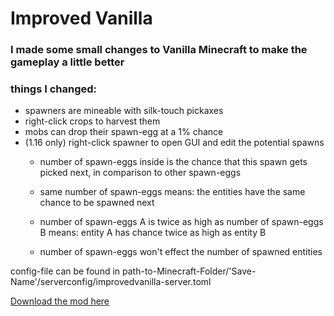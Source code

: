 # Improved Vanilla

### I made some small changes to Vanilla Minecraft to make the gameplay a little better

### things I changed:

- spawners are mineable with silk-touch pickaxes
- right-click crops to harvest them
- mobs can drop their spawn-egg at a 1% chance
- (1.16 only) right-click spawner to open GUI and edit the potential spawns
  - number of spawn-eggs inside is the chance that this spawn gets picked next, in comparison to other spawn-eggs
  - same number of spawn-eggs means: the entities have the same chance to be spawned next
  - number of spawn-eggs A is twice as high as number of spawn-eggs B means: entity A has chance twice as high as entity B
  
  - number of spawn-eggs won't effect the number of spawned entities
   
   
  
  
config-file can be found in path-to-Minecraft-Folder/'Save-Name'/serverconfig/improvedvanilla-server.toml



[Download the mod here](https://www.curseforge.com/minecraft/mc-mods/improved-vanilla)
